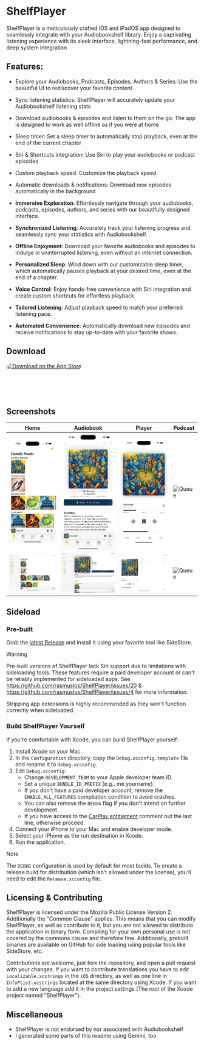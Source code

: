 #  ShelfPlayer

ShelfPlayer is a meticulously crafted iOS and iPadOS app designed to seamlessly integrate with your Audiobookshelf library. Enjoy a captivating listening experience with its sleek interface, lightning-fast performance, and deep system integration.

## Features:

- Explore your Audiobooks, Podcasts, Episodes, Authors & Series: Use the beautiful UI to rediscover your favorite content
- Sync listening statistics: ShelfPlayer will accurately update your Audiobookshelf listening stats
- Download audiobooks & episodes and listen to them on the go: The app is designed to work as well offline as if you were at home
- Sleep timer: Set a sleep timer to automatically stop playback, even at the end of the current chapter
- Siri & Shortcuts integration: Use Siri to play your audiobooks or podcast episodes
- Custom playback speed: Customize the playback speed
- Automatic downloads & notifications: Download new episodes automatically in the background

- **Immersive Exploration**: Effortlessly navigate through your audiobooks, podcasts, episodes, authors, and series with our beautifully designed interface.
- **Synchronized Listening**: Accurately track your listening progress and seamlessly sync your statistics with Audiobookshelf.
- **Offline Enjoyment**: Download your favorite audiobooks and episodes to indulge in uninterrupted listening, even without an internet connection.
- **Personalized Sleep**: Wind down with our customizable sleep timer, which automatically pauses playback at your desired time, even at the end of a chapter.
- **Voice Control**: Enjoy hands-free convenience with Siri integration and create custom shortcuts for effortless playback.
- **Tailored Listening**: Adjust playback speed to match your preferred listening pace.
- **Automated Convenience**: Automatically download new episodes and receive notifications to stay up-to-date with your favorite shows.

## Download

<a href="https://apps.apple.com/app/apple-store/id6475221163?pt=126778919&ct=GitHub&mt=8" style="display: inline-block; overflow: hidden; border-radius: 13px; width: 250px; height: 83px;"><img src="https://tools.applemediaservices.com/api/badges/download-on-the-app-store/black/en-us?size=250x83&releaseDate=1710288000" alt="Download on the App Store" style="border-radius: 13px; width: 250px; height: 83px;"></a>

## Screenshots

| Home | Audiobook | Player | Podcast |
| ------------- | ------------- | ------------- | ------------- |
| <img src="/Screenshots/iOS%20Audiobook%20Home.png?raw=true" alt="Home (iOS)" width="200"/> | <img src="/Screenshots/iOS%20Audiobook.png?raw=true" alt="audiobook" width="200"/> | <img src="/Screenshots/iOS%20Player.png?raw=true" alt="Player" width="200"/>  | <img src="/Screenshots/Podcast.png?raw=true" alt="Queue" width="200"/> 
| <img src="/Screenshots/iPadOS%20Audiobook%20Home.png?raw=true" alt="Home (iPad)" width="200"/> | <img src="/Screenshots/iPadOS%20Audiobook.png?raw=true" alt="Audiobook" width="200"/> | <img src="/Screenshots/iPadOS%20Player.png?raw=true" alt="Player" width="200"/>  | <img src="/Screenshots/Podcast%20(iPad).png?raw=true" alt="Queue" width="200"/> 

## Sideload

### Pre-built

Grab the [latest Release](https://github.com/rasmuslos/ShelfPlayer/releases/latest) and install it using your favorite tool like SideStore.

> [!WARNING]
> Pre-built versions of ShelfPlayer lack Siri support due to limitations with sideloading tools. These features require a paid developer account or can't be reliably implemented for sideloaded apps. See https://github.com/rasmuslos/ShelfPlayer/issues/20 & https://github.com/rasmuslos/ShelfPlayer/issues/4 for more information.

Stripping app extensions is highly recommended as they won't function correctly when sideloaded. 

### Build ShelfPlayer Yourself

If you're comfortable with Xcode, you can build ShelfPlayer yourself:

1. Install Xcode on your Mac.
2. In the `Configuration` directory, copy the `Debug.xcconfig.template` file and rename it to `Debug.xcconfig`.
3. Edit `Debug.xcconfig`:
    * Change `DEVELOPMENT_TEAM` to your Apple developer team ID.
    * Set a unique `BUNDLE_ID_PREFIX` (e.g., me.yourname).
    * If you don't have a paid developer account, remove the `ENABLE_ALL_FEATURES` compilation condition to avoid crashes.
    * You can also remove the `DEBUG` flag if you don't intend on further development.
    * If you have access to the [CarPlay entitlement](https://developer.apple.com/documentation/carplay/requesting-carplay-entitlements) comment out the last line, otherwise proceed.
4. Connect your iPhone to your Mac and enable developer mode.
5. Select your iPhone as the run destination in Xcode.
6. Run the application.

> [!NOTE]
> The `DEBUG` configuration is used by default for most builds. To create a release build for distribution (which isn't allowed under the license), you'll need to edit the `Release.xcconfig` file.

## Licensing & Contributing

ShelfPlayer is licensed under the Mozilla Public License Version 2. Additionally the "Common Clause" applies. This means that you can modify ShelfPlayer, as well as contribute to it, but you are not allowed to distribute the application in binary form. Compiling for your own personal use is not covered by the commons clause and therefore fine. Additionally, prebuilt binaries are available on GitHub for side loading using popular tools like SideStore, etc.

Contributions are welcome, just fork the repository, and open a pull request with your changes. If you want to contribute translations you have to edit `Localizable.xcstrings` in the `iOS` directory, as well as one line in `InfoPlist.xcstrings` located at the same directory using Xcode. If you want to add a new language add it in the project settings (The root of the Xcode project named "ShelfPlayer").

## Miscellaneous

- ShelfPlayer is not endorsed by nor associated with Audiobookshelf
- I generated some parts of this readme using Gemini, too
